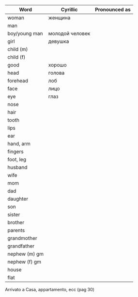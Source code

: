 | Word          | Cyrillic      | Pronounced as |
|---------------|---------------|---------------|
|woman          |женщина        |
|man            |               |
|boy/young man  |молодой человек|
|girl           |девушка        |
|child (m)      |               |
|child (f)      |               |
|good           |хорошо         |
|head           |голова         |
|forehead       |лоб            |
|face           |лицо           |
|eye            |глаз           |
|nose           |
|hair           |
|tooth          |
|lips           |
|ear            |
|hand, arm      |
|fingers        |
|foot, leg      |
|husband        |
|wife           |
|mom            |
|dad            |
|daughter       |
|son            |
|sister         |
|brother        |
|parents        |
|grandmother    |
|grandfather    |
|nephew (m) gm  |
|nephew (f) gm  |
|house          |
|flat           |

Arrivato a Casa, appartamento, ecc (pag 30)
